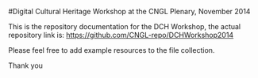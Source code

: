 #Digital Cultural Heritage Workshop at the CNGL Plenary, November 2014

This is the repository documentation for the DCH Workshop, the actual repository link is:
<https://github.com/CNGL-repo/DCHWorkshop2014>

Please feel free to add example resources to the file collection.

Thank you

